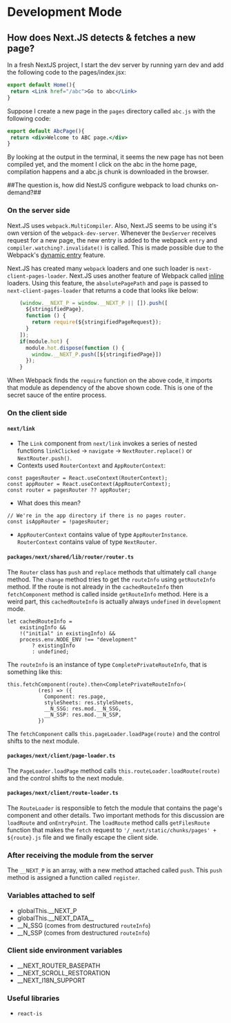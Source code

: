 # Development Mode

## How does Next.JS detects & fetches a new page?

In a fresh NextJS project, I start the dev server by running yarn dev and add the following code to the pages/index.jsx:

```jsx
export default Home(){
 return <Link href="/abc">Go to abc</Link>
}
```

Suppose I create a new page in the `pages` directory called `abc.js` with the following code:

```jsx
export default AbcPage(){
 return <div>Welcome to ABC page.</div>
}
```

By looking at the output in the terminal, it seems the new page has not been compiled yet, and the moment I click on the abc in the home page, compilation happens and a abc.js chunk is downloaded in the browser.

##The question is, how did NestJS configure webpack to load chunks on-demand?##

### On the server side

Next.JS uses `webpack.MultiCompiler`. Also, Next.JS seems to be using it's own version of the `webpack-dev-server`. Whenever the `DevServer` receives request for a new page, the new entry is added to the webpack `entry` and `compiler.watching?.invalidate()` is called. This is made possible due to the Webpack's [dynamic entry](https://webpack.js.org/configuration/entry-context/#dynamic-entry) feature.

Next.JS has created many `webpack` loaders and one such loader is `next-client-pages-loader`. Next.JS uses another feature of Webpack called [inline](https://webpack.js.org/concepts/loaders/#inline) loaders. Using this feature, the `absolutePagePath` and `page` is passed to `next-client-pages-loader` that returns a code that looks like below:

```jsx
    (window.__NEXT_P = window.__NEXT_P || []).push([
      ${stringifiedPage},
      function () {
        return require(${stringifiedPageRequest});
      }
    ]);
    if(module.hot) {
      module.hot.dispose(function () {
        window.__NEXT_P.push([${stringifiedPage}])
      });
    }
```

When Webpack finds the `require` function on the above code, it imports that module as dependency of the above shown code. This is one of the secret sauce of the entire process.

### On the client side

#### `next/link`

-   The `Link` component from `next/link` invokes a series of nested functions `linkClicked` -> `navigate` -> `NextRouter.replace()` or `NextRouter.push()`.
-   Contexts used `RouterContext` and `AppRouterContext`:

```tsx
const pagesRouter = React.useContext(RouterContext);
const appRouter = React.useContext(AppRouterContext);
const router = pagesRouter ?? appRouter;
```

-   What does this mean?

```tsx
// We're in the app directory if there is no pages router.
const isAppRouter = !pagesRouter;
```

-   `AppRouterContext` contains value of type `AppRouterInstance`. `RouterContext` contains value of type `NextRouter`.

#### `packages/next/shared/lib/router/router.ts`

The `Router` class has `push` and `replace` methods that ultimately call `change` method. The `change` method tries to get the `routeInfo` using `getRouteInfo` method. If the route is not already in the `cachedRouteInfo` then `fetchComponent` method is called inside `getRouteInfo` method. Here is a weird part, this `cachedRouteInfo` is actually always `undefined` in `development` mode.

```tsx
let cachedRouteInfo =
	existingInfo &&
	!("initial" in existingInfo) &&
	process.env.NODE_ENV !== "development"
		? existingInfo
		: undefined;
```

The `routeInfo` is an instance of type `CompletePrivateRouteInfo`, that is something like this:

```tsx
this.fetchComponent(route).then<CompletePrivateRouteInfo>(
          (res) => ({
            Component: res.page,
            styleSheets: res.styleSheets,
            __N_SSG: res.mod.__N_SSG,
            __N_SSP: res.mod.__N_SSP,
          })
```

The `fetchComponent` calls `this.pageLoader.loadPage(route)` and the control shifts to the next module.

#### `packages/next/client/page-loader.ts`

The `PageLoader.loadPage` method calls `this.routeLoader.loadRoute(route)` and the control shifts to the next module.

#### `packages/next/client/route-loader.ts`

The `RouteLoader` is responsible to fetch the module that contains the page's component and other details. Two important methods for this discussion are `loadRoute` and `onEntryPoint`. The `loadRoute` method calls `getFilesRoute` function that makes the `fetch` request to `'/_next/static/chunks/pages' + ${route}.js` file and we finally escape the client side.

### After receiving the module from the server

The `__NEXT_P` is an array, with a new method attached called `push`. This `push` method is assigned a function called `register`.

### Variables attached to self

-   globalThis.\_\_NEXT_P
-   globalThis.\_\_NEXT_DATA\_\_
-   \_\_N_SSG (comes from destructured `routeInfo`)
-   \_\_N_SSP (comes from destructured `routeInfo`)

### Client side environment variables

-   \_\_NEXT_ROUTER_BASEPATH
-   \_\_NEXT_SCROLL_RESTORATION
-   \_\_NEXT_I18N_SUPPORT

### Useful libraries

-   `react-is`
